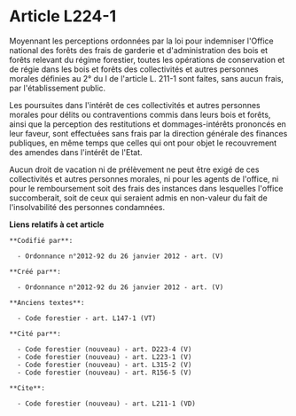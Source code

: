 # Article L224-1

Moyennant les perceptions ordonnées par la loi pour indemniser l'Office national des forêts des frais de garderie et
d'administration des bois et forêts relevant du régime forestier, toutes les opérations de conservation et de régie dans les
bois et forêts des collectivités et autres personnes morales définies au 2° du I de l'article L. 211-1 sont faites, sans
aucun frais, par l'établissement public.

Les poursuites dans l'intérêt de ces collectivités et autres personnes morales pour délits ou contraventions commis dans
leurs bois et forêts, ainsi que la perception des restitutions et dommages-intérêts prononcés en leur faveur, sont effectuées
sans frais par la direction générale des finances publiques, en même temps que celles qui ont pour objet le recouvrement des
amendes dans l'intérêt de l'Etat.

Aucun droit de vacation ni de prélèvement ne peut être exigé de ces collectivités et autres personnes morales, ni pour les
agents de l'office, ni pour le remboursement soit des frais des instances dans lesquelles l'office succomberait, soit de ceux
qui seraient admis en non-valeur du fait de l'insolvabilité des personnes condamnées.

**Liens relatifs à cet article**

	**Codifié par**:

	  - Ordonnance n°2012-92 du 26 janvier 2012 - art. (V)

	**Créé par**:

	  - Ordonnance n°2012-92 du 26 janvier 2012 - art. (V)

	**Anciens textes**:

	  - Code forestier - art. L147-1 (VT)

	**Cité par**:

	  - Code forestier (nouveau) - art. D223-4 (V)
	  - Code forestier (nouveau) - art. L223-1 (V)
	  - Code forestier (nouveau) - art. L315-2 (V)
	  - Code forestier (nouveau) - art. R156-5 (V)

	**Cite**:

	  - Code forestier (nouveau) - art. L211-1 (VD)
